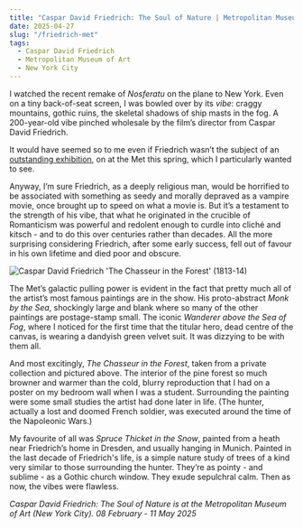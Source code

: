 ```yaml
---
title: "Caspar David Friedrich: The Soul of Nature | Metropolitan Museum of Art"
date: 2025-04-27
slug: "/friedrich-met"
tags:
  - Caspar David Friedrich
  - Metropolitan Museum of Art
  - New York City
---
```


I watched the recent remake of _Nosferatu_ on the plane to New York. Even on a tiny back-of-seat screen, I was bowled over by its _vibe_: craggy mountains, gothic ruins, the skeletal shadows of ship masts in the fog. A 200-year-old vibe pinched wholesale by the film’s director from Caspar David Friedrich.

It would have seemed so to me even if Friedrich wasn’t the subject of an [outstanding exhibition](https://www.notion.so/2025-04-27-friedrich-met-1e8a2e997bd280f28d7ac76378664b01?pvs=21), on at the Met this spring, which I particularly wanted to see.

Anyway, I’m sure Friedrich, as a deeply religious man, would be horrified to be associated with something as seedy and morally depraved as a vampire movie, once brought up to speed on what a movie is. But it’s a testament to the strength of his vibe, that what he originated in the crucible of Romanticism was powerful and redolent enough to curdle into cliché and kitsch - and to do this over centuries rather than decades. All the more surprising considering Friedrich, after some early success, fell out of favour in his own lifetime and died poor and obscure.

![Caspar David Friedrich 'The Chasseur in the Forest' (1813-14)](/friedrich-met-1.jpg)

The Met’s galactic pulling power is evident in the fact that pretty much all of the artist’s most famous paintings are in the show. His proto-abstract _Monk by the Sea_, shockingly large and blank where so many of the other paintings are postage-stamp small. The iconic _Wanderer above the Sea of Fog_, where I noticed for the first time that the titular hero, dead centre of the canvas, is wearing a dandyish green velvet suit. It was dizzying to be with them all.

And most excitingly, _The Chasseur in the Forest_, taken from a private collection and pictured above. The interior of the pine forest so much browner and warmer than the cold, blurry reproduction that I had on a poster on my bedroom wall when I was a student. Surrounding the painting were some small studies the artist had done later in life. (The hunter, actually a lost and doomed French soldier, was executed around the time of the Napoleonic Wars.)

My favourite of all was _Spruce Thicket in the Snow_, painted from a heath near Friedrich’s home in Dresden, and usually hanging in Munich. Painted in the last decade of Friedrich's life, is a simple nature study of trees of a kind very similar to those surrounding the hunter. They’re as pointy - and sublime - as a Gothic church window. They exude sepulchral calm. Then as now, the vibes were flawless.

_Caspar David Friedrich: The Soul of Nature is at the Metropolitan Museum of Art (New York City). 08 February - 11 May 2025_
